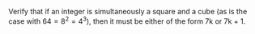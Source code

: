 Verify that if an integer is simultaneously a square and a cube (as is the case with
$64 = 8^2 = 4^3$), then it must be either of the form 7k or 7k + 1.